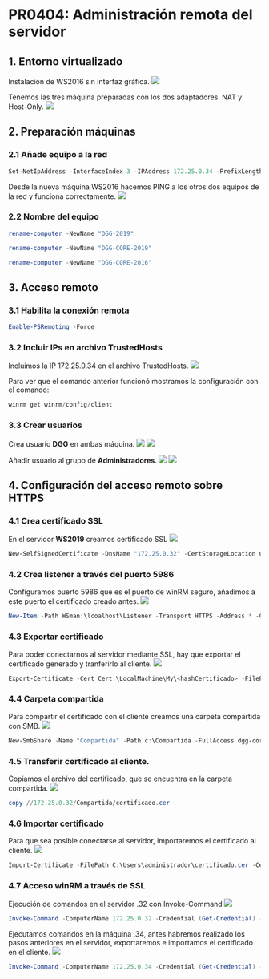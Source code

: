 # PR0404: Administración remota del servidor

## 1. Entorno virtualizado

Instalación de WS2016 sin interfaz gráfica.
![](../imagenes/PR04-1.png)

Tenemos las tres máquina preparadas con los dos adaptadores. NAT y Host-Only.
![](../imagenes/PR04-2.png)

## 2. Preparación máquinas

### 2.1 Añade equipo a la red

```powershell
Set-NetIpAddress -InterfaceIndex 3 -IPAddress 172.25.0.34 -PrefixLength 16
```

Desde la nueva máquina WS2016 hacemos PING a los otros dos equipos de la red y funciona correctamente.
![](../imagenes/PR04-3.png)

### 2.2 Nombre del equipo
```powershell
rename-computer -NewName "DGG-2019"
```

```powershell
rename-computer -NewName "DGG-CORE-2019"
```

```powershell
rename-computer -NewName "DGG-CORE-2016"
```

## 3. Acceso remoto

### 3.1 Habilita la conexión remota
```powershell
Enable-PSRemoting -Force
```

### 3.2 Incluir IPs en archivo TrustedHosts
Incluimos la IP 172.25.0.34 en el archivo TrustedHosts.
![](../imagenes/PR04-4.png)

Para ver que el comando anterior funcionó mostramos la configuración con el comando:
```powershell
winrm get winrm/config/client
```

### 3.3 Crear usuarios
Crea usuario **DGG** en ambas máquina.
![](../imagenes/PR04-6.png)
![](../imagenes/PR04-8.png)

Añadir usuario al grupo de **Administradores**.
![](../imagenes/PR04-7.png)
![](../imagenes/PR04-9.png)

## 4. Configuración del acceso remoto sobre HTTPS

### 4.1 Crea certificado SSL
En el servidor **WS2019** creamos certificado SSL
![](../imagenes/PR04-10.png)
```powershell
New-SelfSignedCertificate -DnsName "172.25.0.32" -CertStorageLocation Cert:\LocalMachine\My -KeyLength 2048
```

### 4.2 Crea listener a través del puerto 5986
Configuramos puerto 5986 que es el puerto de winRM seguro, añadimos a este puerto el certificado creado antes.
![](../imagenes/PR04-11.png)
```powershell
New-Item -Path WSman:\lcoalhost\Listener -Transport HTTPS -Address * -CertificateThumbPrint <hashCertificado>
```

### 4.3 Exportar certificado
Para poder conectarnos al servidor mediante SSL, hay que exportar el certificado generado y tranferirlo al cliente.
![](../imagenes/PR04-12.png)
```powershell
Export-Certificate -Cert Cert:\LocalMachine\My\<hashCertificado> -FilePath c:\certificado.cer
```

### 4.4 Carpeta compartida
Para compartir el certificado con el cliente creamos una carpeta compartida con SMB.
![](../imagenes/PR04-13.png)

```powershell
New-SmbShare -Name "Compartida" -Path c:\Compartida -FullAccess dgg-core-2019\administrador
```

### 4.5 Transferir certificado al cliente.
Copiamos el archivo del certificado, que se encuentra en la carpeta compartida.
![](../imagenes/PR04-14.png)

```powershell
copy //172.25.0.32/Compartida/certificado.cer
```

### 4.6 Importar certificado
Para que sea posible conectarse al servidor, importaremos el certificado al cliente.
![](../imagenes/PR04-15.png)

```powershell
Import-Certificate -FilePath C:\Users\administrador\certificado.cer -CertStoreLocation Cert:\LocalMachine\Root
```

### 4.7 Acceso winRM a través de SSL
Ejecución de comandos en el servidor .32 con Invoke-Command
![](../imagenes/PR04-16.png)

```powershell
Invoke-Command -ComputerName 172.25.0.32 -Credential (Get-Credential) -ScriptBlock {whoami} -UseSSL
```

Ejecutamos comandos en la máquina .34, antes habremos realizado los pasos anteriores en el servidor, exportaremos e importamos el certificado en el cliente.
![](../imagenes/PR04-17.png)

```powershell
Invoke-Command -ComputerName 172.25.0.34 -Credential (Get-Credential) -ScriptBlock {whoami} -UseSSL
```